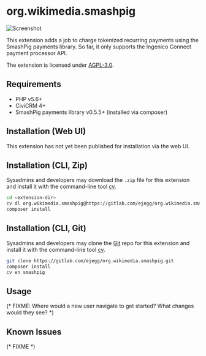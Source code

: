 # org.wikimedia.smashpig

![Screenshot](/images/screenshot.png)

This extension adds a job to charge tokenized recurring payments using the SmashPig payments library.
So far, it only supports the Ingenico Connect payment processor API.

The extension is licensed under [AGPL-3.0](LICENSE.txt).

## Requirements

* PHP v5.6+
* CiviCRM 4+
* SmashPig payments library v0.5.5+ (installed via composer)

## Installation (Web UI)

This extension has not yet been published for installation via the web UI.

## Installation (CLI, Zip)

Sysadmins and developers may download the `.zip` file for this extension and
install it with the command-line tool [cv](https://github.com/civicrm/cv).

```bash
cd <extension-dir>
cv dl org.wikimedia.smashpig@https://gitlab.com/ejegg/org.wikimedia.smashpig/-/archive/master/org.wikimedia.smashpig-master.zip
composer install
```

## Installation (CLI, Git)

Sysadmins and developers may clone the [Git](https://en.wikipedia.org/wiki/Git) repo for this extension and
install it with the command-line tool [cv](https://github.com/civicrm/cv).

```bash
git clone https://gitlab.com/ejegg/org.wikimedia.smashpig.git
composer install
cv en smashpig
```

## Usage

(* FIXME: Where would a new user navigate to get started? What changes would they see? *)

## Known Issues

(* FIXME *)
